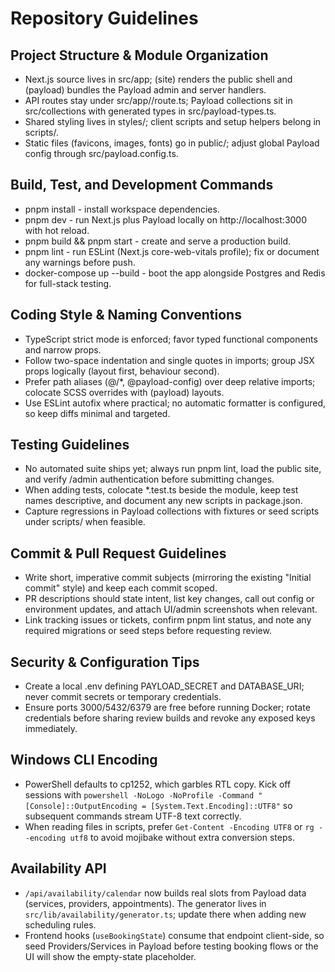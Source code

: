 ﻿# Repository Guidelines

## Project Structure & Module Organization
- Next.js source lives in src/app; (site) renders the public shell and (payload) bundles the Payload admin and server handlers.
- API routes stay under src/app/<route>/route.ts; Payload collections sit in src/collections with generated types in src/payload-types.ts.
- Shared styling lives in styles/; client scripts and setup helpers belong in scripts/.
- Static files (favicons, images, fonts) go in public/; adjust global Payload config through src/payload.config.ts.

## Build, Test, and Development Commands
- pnpm install - install workspace dependencies.
- pnpm dev - run Next.js plus Payload locally on http://localhost:3000 with hot reload.
- pnpm build && pnpm start - create and serve a production build.
- pnpm lint - run ESLint (Next.js core-web-vitals profile); fix or document any warnings before push.
- docker-compose up --build - boot the app alongside Postgres and Redis for full-stack testing.

## Coding Style & Naming Conventions
- TypeScript strict mode is enforced; favor typed functional components and narrow props.
- Follow two-space indentation and single quotes in imports; group JSX props logically (layout first, behaviour second).
- Prefer path aliases (@/*, @payload-config) over deep relative imports; colocate SCSS overrides with (payload) layouts.
- Use ESLint autofix where practical; no automatic formatter is configured, so keep diffs minimal and targeted.

## Testing Guidelines
- No automated suite ships yet; always run pnpm lint, load the public site, and verify /admin authentication before submitting changes.
- When adding tests, colocate *.test.ts beside the module, keep test names descriptive, and document any new scripts in package.json.
- Capture regressions in Payload collections with fixtures or seed scripts under scripts/ when feasible.

## Commit & Pull Request Guidelines
- Write short, imperative commit subjects (mirroring the existing "Initial commit" style) and keep each commit scoped.
- PR descriptions should state intent, list key changes, call out config or environment updates, and attach UI/admin screenshots when relevant.
- Link tracking issues or tickets, confirm pnpm lint status, and note any required migrations or seed steps before requesting review.

## Security & Configuration Tips
- Create a local .env defining PAYLOAD_SECRET and DATABASE_URI; never commit secrets or temporary credentials.
- Ensure ports 3000/5432/6379 are free before running Docker; rotate credentials before sharing review builds and revoke any exposed keys immediately.

## Windows CLI Encoding
- PowerShell defaults to cp1252, which garbles RTL copy. Kick off sessions with `powershell -NoLogo -NoProfile -Command "[Console]::OutputEncoding = [System.Text.Encoding]::UTF8"` so subsequent commands stream UTF-8 text correctly.
- When reading files in scripts, prefer `Get-Content -Encoding UTF8` or `rg --encoding utf8` to avoid mojibake without extra conversion steps.

## Availability API
- `/api/availability/calendar` now builds real slots from Payload data (services, providers, appointments). The generator lives in `src/lib/availability/generator.ts`; update there when adding new scheduling rules.
- Frontend hooks (`useBookingState`) consume that endpoint client-side, so seed Providers/Services in Payload before testing booking flows or the UI will show the empty-state placeholder.

